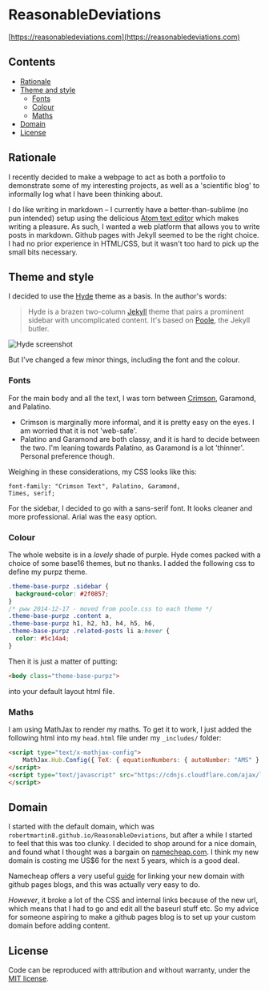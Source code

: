 # ReasonableDeviations

[https://reasonabledeviations.com](https://reasonabledeviations.com)

## Contents

<!-- TOC depthFrom:2 depthTo:6 withLinks:1 updateOnSave:0 orderedList:0 -->

- [Rationale](#rationale)
- [Theme and style](#theme-and-style)
	- [Fonts](#fonts)
	- [Colour](#colour)
	- [Maths](#maths)
- [Domain](#domain)
- [License](#license)

<!-- /TOC -->

## Rationale

I recently decided to make a webpage to act as both a portfolio to demonstrate some of my interesting projects, as well as a 'scientific blog' to informally log what I have been thinking about.

I do like writing in markdown – I currently have a better-than-sublime (no pun intended) setup using the delicious
[Atom text editor](https://atom.io/) which makes writing a pleasure. As such, I wanted a web platform
that allows you to write posts in markdown. Github pages with Jekyll seemed to be the right choice. I had no prior experience in HTML/CSS, but it wasn't too hard to pick up the small bits necessary.


## Theme and style

I decided to use the
[Hyde](https://www.github.com/poole/hyde) theme as a basis. In the author's words:

> Hyde is a brazen two-column [Jekyll](https://jekyllrb.com) theme that pairs a prominent sidebar with uncomplicated content. It's based on [Poole](https://getpoole.com), the Jekyll butler.

![Hyde screenshot](https://f.cloud.github.com/assets/98681/1831228/42af6c6a-7384-11e3-98fb-e0b923ee0468.png)

But I've changed a few minor things, including the font and the colour.

### Fonts

For the main body and all the text, I was torn between [Crimson](https://fonts.google.com/specimen/Crimson+Text?selection.family=Crimson+Text), Garamond, and Palatino.
- Crimson is marginally more informal, and it is pretty easy on the eyes. I am worried that it is not 'web-safe'.
- Palatino and Garamond are both classy, and it is hard to decide between the two. I'm leaning towards Palatino, as Garamond is a lot 'thinner'. Personal preference though.

Weighing in these considerations, my CSS looks like this:

```
font-family: "Crimson Text", Palatino, Garamond,
Times, serif;
```

For the sidebar, I decided to go with a sans-serif font. It looks cleaner and more professional. Arial was the easy option.

### Colour

The whole website is in a *lovely* shade of purple. Hyde comes packed with a choice of some base16 themes, but no thanks. I added the following css to define my purpz theme.

```css
.theme-base-purpz .sidebar {
  background-color: #2f0857;
}
/* pww 2014-12-17 - moved from poole.css to each theme */
.theme-base-purpz .content a,
.theme-base-purpz h1, h2, h3, h4, h5, h6,
.theme-base-purpz .related-posts li a:hover {
  color: #5c14a4;
}
```

Then it is just a matter of putting:

```html
<body class="theme-base-purpz">
```

into your default layout html file.


### Maths

I am using MathJax to render my maths. To get it to work, I just added the following html into my `head.html` file under my `_includes/` folder:

```html
<script type="text/x-mathjax-config">
    MathJax.Hub.Config({ TeX: { equationNumbers: { autoNumber: "AMS" } }, tex2jax: { inlineMath: [ ['$','$'],], displayMath: [ ['$$','$$'] ], processEscapes: true, } });
</script>
<script type="text/javascript" src="https://cdnjs.cloudflare.com/ajax/libs/mathjax/2.7.1/MathJax.js?config=TeX-AMS-MML_HTMLorMML">
</script>
```

## Domain

I started with the default domain, which was `robertmartin8.github.io/ReasonableDeviations`, but after a while I started to feel that this was too clunky. I decided to shop around for a nice domain, and found what I thought was a bargain on [namecheap.com](https://www.namecheap.com/). I think my new domain is costing me US$6 for the next 5 years, which is a good deal.

Namecheap offers a very useful [guide](https://www.namecheap.com/support/knowledgebase/article.aspx/9645/2208/how-do-i-link-my-domain-to-github-pages) for linking your new domain with github pages blogs, and this was actually very easy to do.

*However*, it broke a lot of the CSS and internal links because of the new url, which means that I had to go and edit all the baseurl stuff etc. So my advice for someone aspiring to make a github pages blog is to set up your custom domain before adding content. 

## License

Code can be reproduced with attribution and without warranty, under the [MIT license](LICENSE.md).
